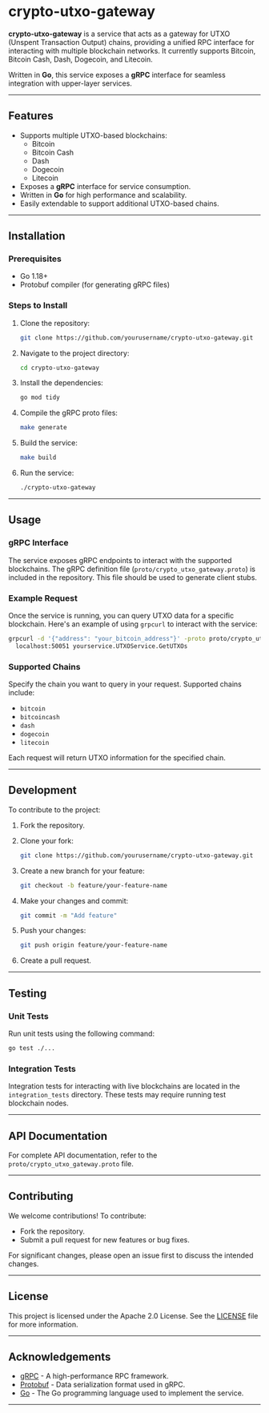# **crypto-utxo-gateway**

**crypto-utxo-gateway** is a service that acts as a gateway for UTXO (Unspent Transaction Output) chains, providing a unified RPC interface for interacting with multiple blockchain networks. It currently supports Bitcoin, Bitcoin Cash, Dash, Dogecoin, and Litecoin.

Written in **Go**, this service exposes a **gRPC** interface for seamless integration with upper-layer services.

---

## **Features**

- Supports multiple UTXO-based blockchains:
    - Bitcoin
    - Bitcoin Cash
    - Dash
    - Dogecoin
    - Litecoin
- Exposes a **gRPC** interface for service consumption.
- Written in **Go** for high performance and scalability.
- Easily extendable to support additional UTXO-based chains.

---

## **Installation**

### **Prerequisites**

- Go 1.18+
- Protobuf compiler (for generating gRPC files)

### **Steps to Install**

1. Clone the repository:

   ```bash
   git clone https://github.com/yourusername/crypto-utxo-gateway.git
   ```

2. Navigate to the project directory:

   ```bash
   cd crypto-utxo-gateway
   ```

3. Install the dependencies:

   ```bash
   go mod tidy
   ```

4. Compile the gRPC proto files:

   ```bash
   make generate
   ```

5. Build the service:

   ```bash
   make build
   ```

6. Run the service:

   ```bash
   ./crypto-utxo-gateway
   ```

---

## **Usage**

### **gRPC Interface**

The service exposes gRPC endpoints to interact with the supported blockchains. The gRPC definition file (`proto/crypto_utxo_gateway.proto`) is included in the repository. This file should be used to generate client stubs.

### **Example Request**

Once the service is running, you can query UTXO data for a specific blockchain. Here's an example of using `grpcurl` to interact with the service:

```bash
grpcurl -d '{"address": "your_bitcoin_address"}' -proto proto/crypto_utxo_gateway.proto \
  localhost:50051 yourservice.UTXOService.GetUTXOs
```

### **Supported Chains**

Specify the chain you want to query in your request. Supported chains include:

- `bitcoin`
- `bitcoincash`
- `dash`
- `dogecoin`
- `litecoin`

Each request will return UTXO information for the specified chain.

---

## **Development**

To contribute to the project:

1. Fork the repository.
2. Clone your fork:

   ```bash
   git clone https://github.com/yourusername/crypto-utxo-gateway.git
   ```

3. Create a new branch for your feature:

   ```bash
   git checkout -b feature/your-feature-name
   ```

4. Make your changes and commit:

   ```bash
   git commit -m "Add feature"
   ```

5. Push your changes:

   ```bash
   git push origin feature/your-feature-name
   ```

6. Create a pull request.

---

## **Testing**

### **Unit Tests**

Run unit tests using the following command:

```bash
go test ./...
```

### **Integration Tests**

Integration tests for interacting with live blockchains are located in the `integration_tests` directory. These tests may require running test blockchain nodes.

---

## **API Documentation**

For complete API documentation, refer to the `proto/crypto_utxo_gateway.proto` file.

---

## **Contributing**

We welcome contributions! To contribute:

- Fork the repository.
- Submit a pull request for new features or bug fixes.

For significant changes, please open an issue first to discuss the intended changes.

---

## **License**

This project is licensed under the Apache 2.0 License. See the [LICENSE](LICENSE) file for more information.

---

## **Acknowledgements**

- [gRPC](https://grpc.io/) - A high-performance RPC framework.
- [Protobuf](https://developers.google.com/protocol-buffers) - Data serialization format used in gRPC.
- [Go](https://golang.org/) - The Go programming language used to implement the service.

---
